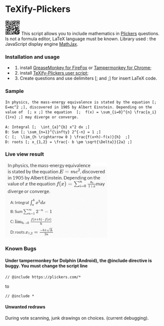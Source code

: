 # TeXify-Plickers
<img src="LOGO.png" width="48"> This script allows you to include mathematics in [Plickers](https://plickers.com) questions. Is not a formula editor, LaTeX language must be known. Library used : the JavaScript display engine [MathJax](https://www.mathjax.org/).

### Installation and usage

* 1) install [GreaseMonkey for FireFox](https://addons.mozilla.org/fr/firefox/addon/greasemonkey/) or [Tampermonkey for Chrome](https://chrome.google.com/webstore/detail/tampermonkey/dhdgffkkebhmkfjojejmpbldmpobfkfo);
* 2) install [TeXify-Plickers user script](https://github.com/obook/TeXify-Plickers/raw/master/TeXify-Plickers.user.js);
* 3) Create questions and use delimiters [; and ;] for insert LaTeX code.

### Sample

```
In physics, the mass-energy equivalence is stated by the equation [; E=mc^2 ;], discovered in 1905 by Albert Einstein. Depending on the value of  [; x ;] the equation  [;  f(x) = \sum_{i=0}^{n} \frac{a_i}{1+x} ;] may diverge or converge.

A: Integral [;  \int_{a}^{b} x^2 dx ;]
B: Sum [; \sum_{n=1}^{\infty} 2^{-n} = 1 ;]
C: [;  \lim_{h \rightarrow 0 } \frac{f(x+h)-f(x)}{h}  ;]
D: roots [; x_{1,2} = \frac{- b \pm \sqrt{\Delta}}{2a} ;]
```

### Live view result

<img src="sample.png" width="328">

### Known Bugs

#### Under tampermonkey for Dolphin (Android), the @include directive is buggy. You must change the script line

```
// @include	https://plickers.com/*
```
to

```
// @include	*
```

#### Unwanted redraws
During vote scanning, junk drawings on choices.
(current debugging).




